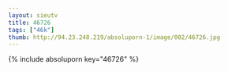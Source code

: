 ```yaml
--- 
layout: sieutv
title: 46726
tags: ["46k"]
thumb: http://94.23.248.219/absoluporn-1/image/002/46726.jpg
---
```

{% include absoluporn key="46726" %} 
